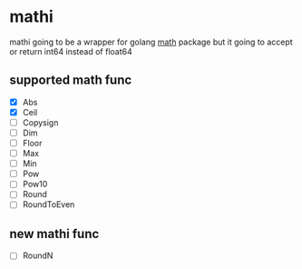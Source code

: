 # mathi
mathi going to be a wrapper for golang [math](https://golang.org/pkg/math) package but it going to accept or return int64 instead of float64

## supported math func 
- [x] Abs
- [x] Ceil
- [ ] Copysign
- [ ] Dim
- [ ] Floor
- [ ] Max
- [ ] Min
- [ ] Pow
- [ ] Pow10
- [ ] Round
- [ ] RoundToEven

## new mathi func
- [ ] RoundN
